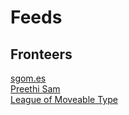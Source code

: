 # Feeds  

## Fronteers  
[sgom.es](https://sgom.es/feed.xml)  
[Preethi Sam](https://preethisam.com/feed/)  
[League of Moveable Type](https://blog.theleagueofmoveabletype.com/feed)  
